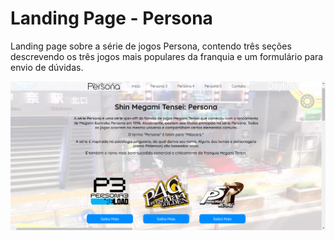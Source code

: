 # Landing Page - Persona

Landing page sobre a série de jogos Persona, contendo três seções descrevendo os três jogos mais populares da franquia e um formulário para envio de dúvidas.

![Persona Landing Page](./assets/images/print_readme.png)